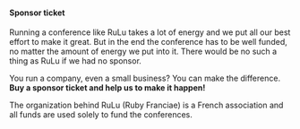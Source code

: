 #### Sponsor ticket

Running a conference like RuLu takes a lot of energy and we put all
our best effort to make it great. But in the end the conference has to
be well funded, no matter the amount of energy we put into it. There
would be no such a thing as RuLu if we had no sponsor.

You run a company, even a small business? You can make the difference.
**Buy a sponsor ticket and help us to make it happen!**

The organization behind RuLu (Ruby Franciae) is a French association
and all funds are used solely to fund the conferences.

